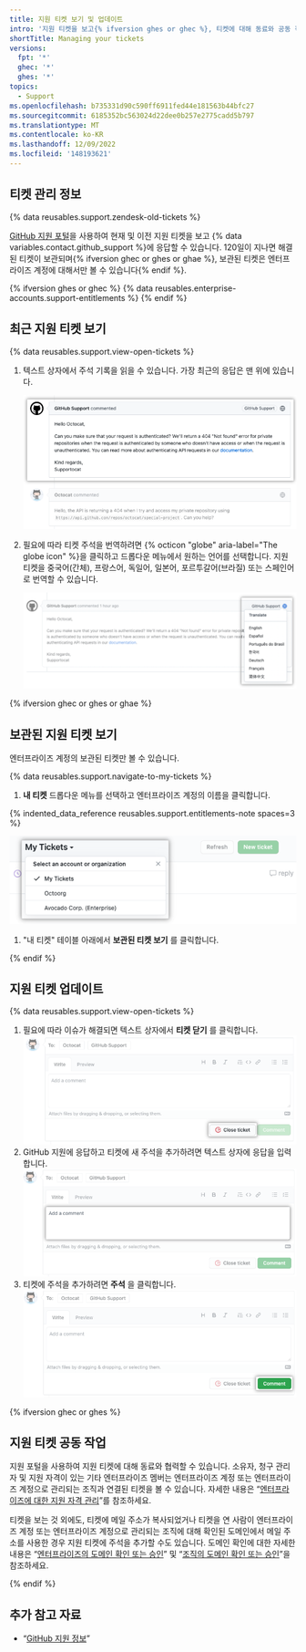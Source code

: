 ```yaml
---
title: 지원 티켓 보기 및 업데이트
intro: '지원 티켓을 보고{% ifversion ghes or ghec %}, 티켓에 대해 동료와 공동 작업하고,{% endif %} {% data variables.contact.support_portal %}을 사용하여 {% data variables.contact.github_support %}에 응답할 수 있습니다.'
shortTitle: Managing your tickets
versions:
  fpt: '*'
  ghec: '*'
  ghes: '*'
topics:
  - Support
ms.openlocfilehash: b735331d90c590ff6911fed44e181563b44bfc27
ms.sourcegitcommit: 6185352bc563024d22dee0b257e2775cadd5b797
ms.translationtype: MT
ms.contentlocale: ko-KR
ms.lasthandoff: 12/09/2022
ms.locfileid: '148193621'
---
```

## 티켓 관리 정보

{% data reusables.support.zendesk-old-tickets %}

[GitHub 지원 포털](https://support.github.com/)을 사용하여 현재 및 이전 지원 티켓을 보고 {% data variables.contact.github_support %}에 응답할 수 있습니다. 120일이 지나면 해결된 티켓이 보관되며{% ifversion ghec or ghes or ghae %}, 보관된 티켓은 엔터프라이즈 계정에 대해서만 볼 수 있습니다{% endif %}.

{% ifversion ghes or ghec %} {% data reusables.enterprise-accounts.support-entitlements %} {% endif %}

## 최근 지원 티켓 보기

{% data reusables.support.view-open-tickets %}
1. 텍스트 상자에서 주석 기록을 읽을 수 있습니다. 가장 최근의 응답은 맨 위에 있습니다.

   ![맨 위에 가장 최근의 응답이 있는 지원 티켓 주석 기록의 스크린샷](/assets/images/help/support/support-recent-response.png)

1. 필요에 따라 티켓 주석을 번역하려면 {% octicon "globe" aria-label="The globe icon" %}을 클릭하고 드롭다운 메뉴에서 원하는 언어를 선택합니다. 지원 티켓을 중국어(간체), 프랑스어, 독일어, 일본어, 포르투갈어(브라질) 또는 스페인어로 번역할 수 있습니다.

   ![번역 옵션이 강조 표시된 드롭다운 메뉴가 있는 지원 티켓의 스크린샷](/assets/images/help/support/support-ticket-translation-options.png)

{% ifversion ghec or ghes or ghae %}

## 보관된 지원 티켓 보기

엔터프라이즈 계정의 보관된 티켓만 볼 수 있습니다.

{% data reusables.support.navigate-to-my-tickets %}
1. **내 티켓** 드롭다운 메뉴를 선택하고 엔터프라이즈 계정의 이름을 클릭합니다. 

{% indented_data_reference reusables.support.entitlements-note spaces=3 %}

   !["내 티켓" 드롭다운 메뉴의 스크린샷](/assets/images/help/support/ticket-context.png)
1. "내 티켓" 테이블 아래에서 **보관된 티켓 보기** 를 클릭합니다.

{% endif %}

## 지원 티켓 업데이트

{% data reusables.support.view-open-tickets %}
1. 필요에 따라 이슈가 해결되면 텍스트 상자에서 **티켓 닫기** 를 클릭합니다.
!["티켓 닫기" 단추의 위치를 보여 주는 스크린샷](/assets/images/help/support/close-ticket.png)
1. GitHub 지원에 응답하고 티켓에 새 주석을 추가하려면 텍스트 상자에 응답을 입력합니다.
!["주석 추가" 텍스트 필드의 스크린샷](/assets/images/help/support/new-comment-field.png)
1. 티켓에 주석을 추가하려면 **주석** 을 클릭합니다.
!["주석" 단추의 스크린샷](/assets/images/help/support/add-comment.png)

{% ifversion ghec or ghes %}
## 지원 티켓 공동 작업

지원 포털을 사용하여 지원 티켓에 대해 동료와 협력할 수 있습니다. 소유자, 청구 관리자 및 지원 자격이 있는 기타 엔터프라이즈 멤버는 엔터프라이즈 계정 또는 엔터프라이즈 계정으로 관리되는 조직과 연결된 티켓을 볼 수 있습니다. 자세한 내용은 “[엔터프라이즈에 대한 지원 자격 관리](/enterprise-cloud@latest/admin/user-management/managing-users-in-your-enterprise/managing-support-entitlements-for-your-enterprise)”를 참조하세요.

티켓을 보는 것 외에도, 티켓에 메일 주소가 복사되었거나 티켓을 연 사람이 엔터프라이즈 계정 또는 엔터프라이즈 계정으로 관리되는 조직에 대해 확인된 도메인에서 메일 주소를 사용한 경우 지원 티켓에 주석을 추가할 수도 있습니다. 도메인 확인에 대한 자세한 내용은 “[엔터프라이즈의 도메인 확인 또는 승인](/enterprise-cloud@latest/admin/configuration/configuring-your-enterprise/verifying-or-approving-a-domain-for-your-enterprise)” 및 “[조직의 도메인 확인 또는 승인](/enterprise-cloud@latest/organizations/managing-organization-settings/verifying-or-approving-a-domain-for-your-organization)”을 참조하세요.

{% endif %}

## 추가 참고 자료

- “[GitHub 지원 정보](/support/learning-about-github-support/about-github-support)”
